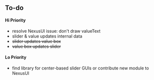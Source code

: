 ## To-do

#### Hi Priority
* resolve NexusUI issue: don't draw valueText
* slider & value updates internal data
* ~~slider updates value box~~
* ~~value box updates slider~~


#### Lo Priority
* find library for center-based slider GUIs or contribute new module to NexusUI
